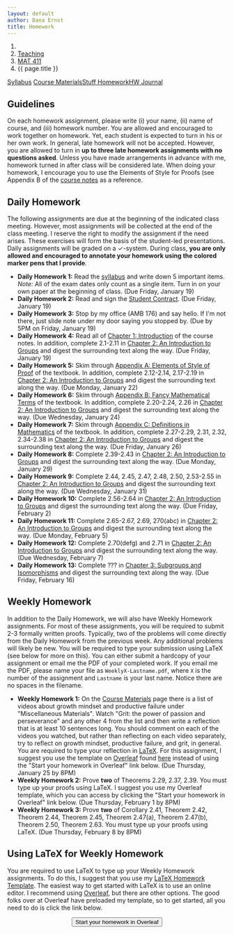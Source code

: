 ```yaml
---
layout: default
author: Dana Ernst
title: Homework
---
```


<ol class="breadcrumb">
  <li><a href="/"><i class="fa fa-home"></i></a></li>
  <li><a href="/teaching/">Teaching</a></li>
  <li><a href="/teaching/mat411s18">MAT 411</a></li>
  <li class="active">{{ page.title }}</li>
</ol>

<div class="row">
<div class="col-xs-12">
<div class="btn-group btn-group-justified">
<a class="btn btn-default btn-success" href="{{site.baseurl}}/teaching/mat411s18/syllabus/">Syllabus</a>
<a class="btn btn-default btn-primary" href="{{site.baseurl}}/teaching/mat411s18/materials/">
<span class="hidden-xs">Course Materials</span><span class="visible-xs">Stuff</span>
</a>
<a class="btn btn-default btn-warning" href="{{site.baseurl}}/teaching/mat411s18/homework/">
<span class="hidden-xs">Homework</span><span class="visible-xs">HW</span>
</a>
<a class="btn btn-default btn-info" href="{{site.baseurl}}/teaching/mat411s18/journal/">Journal</a>
</div>
</div>
</div>

## Guidelines ##
On each homework assignment, please write (i) your name, (ii) name of course, and (iii) homework number. You are allowed and encouraged to work together on homework. Yet, each student is expected to turn in his or her own work. In general, late homework will not be accepted. However, you are allowed to turn in **up to three late homework assignments with no questions asked**. Unless you have made arrangements in advance with me, homework turned in after class will be considered late. When doing your homework, I encourage you to use the Elements of Style for Proofs (see Appendix B of the [course notes]({{site.baseurl}}/teaching/mat411s18/materials/) as a reference.

## Daily Homework ##
The following assignments are due at the beginning of the indicated class meeting. However, most assignments will be collected at the end of the class meeting.  I reserve the right to modify the assignment if the need arises.  These exercises will form the basis of the student-led presentations.  Daily assignments will be graded on a $\checkmark$-system.  During class, **you are only allowed and encouraged to annotate your homework using the colored marker pens that I provide**.

- **Daily Homework 1:** Read the [syllabus]({{site.baseurl}}/teaching/mat411s18/syllabus/) and write down 5 important items.  *Note:*  All of the exam dates only count as a single item.  Turn in on your own paper at the beginning of class. (Due Friday, January 19)
- **Daily Homework 2:** Read and sign the [Student Contract]({{site.baseurl}}/teaching/StudentContract.pdf). (Due Friday, January 19)
- **Daily Homework 3:** Stop by my office (AMB 176) and say hello. If I'm not there, just slide note under my door saying you stopped by. (Due by 5PM on Friday, January 19)
- **Daily Homework 4:** Read all of [Chapter 1: Introduction]({{site.baseurl}}/teaching/mat411s18/Introduction.pdf) of the course notes.  In addition, complete 2.1-2.11 in [Chapter 2: An Introduction to Groups]({{site.baseurl}}/teaching/mat411s18/IntroGroups.pdf) and digest the surrounding text along the way. (Due Friday, January 19)
- **Daily Homework 5:** Skim through [Appendix A: Elements of Style of Proof]({{site.baseurl}}/teaching/mat411s18/ElementsOfStyle.pdf) of the textbook. In addition, complete 2.12-2.14, 2.17-2.19 in [Chapter 2: An Introduction to Groups]({{site.baseurl}}/teaching/mat411s18/IntroGroups.pdf) and digest the surrounding text along the way. (Due Monday, January 22)
- **Daily Homework 6:** Skim through [Appendix B: Fancy Mathematical Terms]({{site.baseurl}}/teaching/mat411s18/FancyMathematicalTerms.pdf) of the textbook. In addition, complete 2.20-2.24, 2.26 in [Chapter 2: An Introduction to Groups]({{site.baseurl}}/teaching/mat411s18/IntroGroups.pdf) and digest the surrounding text along the way. (Due Wednesday, January 24)
- **Daily Homework 7:** Skim through [Appendix C: Definitions in Mathematics]({{site.baseurl}}/teaching/mat411s18/Definitions.pdf) of the textbook. In addition, complete 2.27-2.29, 2.31, 2.32, 2.34-2.38 in [Chapter 2: An Introduction to Groups]({{site.baseurl}}/teaching/mat411s18/IntroGroups.pdf) and digest the surrounding text along the way. (Due Friday, January 26)
- **Daily Homework 8:** Complete 2.39-2.43 in [Chapter 2: An Introduction to Groups]({{site.baseurl}}/teaching/mat411s18/IntroGroups.pdf) and digest the surrounding text along the way. (Due Monday, January 29)
- **Daily Homework 9:** Complete 2.44, 2.45, 2.47, 2.48, 2.50, 2.53-2.55 in [Chapter 2: An Introduction to Groups]({{site.baseurl}}/teaching/mat411s18/IntroGroups.pdf) and digest the surrounding text along the way. (Due Wednesday, January 31)
- **Daily Homework 10:** Complete 2.56-2.64 in [Chapter 2: An Introduction to Groups]({{site.baseurl}}/teaching/mat411s18/IntroGroups.pdf) and digest the surrounding text along the way. (Due Friday, February 2)
- **Daily Homework 11:** Complete 2.65-2.67, 2.69, 270(abc) in [Chapter 2: An Introduction to Groups]({{site.baseurl}}/teaching/mat411s18/IntroGroups.pdf) and digest the surrounding text along the way. (Due Monday, February 5)
- **Daily Homework 12:** Complete 2.70(defg) and 2.71 in [Chapter 2: An Introduction to Groups]({{site.baseurl}}/teaching/mat411s18/IntroGroups.pdf) and digest the surrounding text along the way. (Due Wednesday, February 7)
- **Daily Homework 13:** Complete ??? in [Chapter 3: Subgroups and Isomorphisms]({{site.baseurl}}/teaching/mat411s18/SubgroupsIsomorphisms.pdf) and digest the surrounding text along the way. (Due Friday, February 16)

## Weekly Homework ##
In addition to the Daily Homework, we will also have Weekly Homework assignments.  For most of these assignments, you will be required to submit 2-3 formally written proofs.  Typically, two of the problems will come directly from the Daily Homework from the previous week.  Any additional problems will likely be new.  You will be required to type your submission using LaTeX (see below for more on this).  You can either submit a hardcopy of your assignment or email me the PDF of your completed work. If you email me the PDF, please name your file as <code>WeeklyX-Lastname.pdf</code>, where <code>X</code> is the number of the assignment and <code>Lastname</code> is your last name.  Notice there are no spaces in the filename.

- **Weekly Homework 1:** On the [Course Materials]({{site.baseurl}}/teaching/mat411s18/materials/) page there is a list of videos about growth mindset and productive failure under "Miscellaneous Materials". Watch "Grit: the power of passion and perseverance" and any other 4 from the list and then write a reflection that is at least 10 sentences long. You should comment on each of the videos you watched, but rather than reflecting on each video separately, try to reflect on growth mindset, productive failure, and grit, in general. You are required to type your reflection in [LaTeX](https://en.wikipedia.org/wiki/LaTeX).  For this assignment, I suggest you use the template on [Overleaf](https://www.overleaf.com/) found [here](https://www.overleaf.com/latex/templates/thkxsshhbgdf/clone) instead of using the "Start your homework in Overleaf" link below. (Due Thursday, January 25 by 8PM)
- **Weekly Homework 2:** Prove **two** of Theorems 2.29, 2.37, 2.39. You must type up your proofs using LaTeX.  I suggest you use my Overleaf template, which you can access by clicking the "Start your homework in Overleaf" link below. (Due Thursday, February 1 by 8PM)
- **Weekly Homework 3:** Prove **two** of Corollary 2.41, Theorem 2.42, Theorem 2.44, Theorem 2.45, Theorem 2.47(a), Theorem 2.47(b), Theorem 2.50, Theorem 2.63. You must type up your proofs using LaTeX.  (Due Thursday, February 8 by 8PM)

<!-- - **Weekly Homework 2:** Complete each of the following tasks. You are required to type your proofs using LaTeX.  You should email me the PDF of your completed work or turn in a hardcopy. (Due Thursday, September 21 by 8PM)
  - Prove any **two** of Theorems 4.6, 4.8, or 4.20.
  - Determine whether each of the following statements is true or false. If a statement is true, write a short proof. If a statement is false, justify your reasoning. In each case, the context should make it clear what each letter represents. In particular, in Items 1, 3, and 5, $r$ represents rotation of a square by a quarter turn clockwise. But in Item 4, $r$ represents rotating a triangle by a third of a turn clockwise.
      1. $\\{s, r, sr, rs\\}\leq D_4$
      2. $\\{1, -1, i, -i, j, -j\\}\leq Q_8$
      3. $\\{e, sr, rs, r^2\\}\leq D_4$
      4. $\\{e, r, r^2\\} \leq D_3$
      5. $\\{e, r, r^2\\} \leq D_4$
- **Weekly Homework 3:** Complete **two** of Problem 4.25, Theorem 5.24, and Theorem 5.25. (Due Tuesday, September 26 by 8PM)
- **Weekly Homework 4:** Suppose $G$ is a finite group such that $G=\langle g_1,\ldots, g_n\rangle$.  Consider the Cayley diagram for $G$ using $\\{g_1,\ldots,g_n\\}$ as a generating set.  Prove that for each $i$, if we follow a sequence of (forward) arrows corresponding to $g_i$ out of $e$, we eventually end up back at $e$. Also, prove **one** of Theorems 5.32(a), 5.32(b), or 5.61.  (Due Tuesday, October 10 by 8PM)
- **Weekly Homework 5:**  Prove **two** of Theorems 5.83-5.87. (Due Tuesday, October 17 by 8PM)
- **Weekly Homework 6:**  Prove **two** of Theorems 5.89, 5.90, 6.12, 6.20, 6.24. (Due Tuesday, October 24 by 8PM)
- **Weekly Homework 7:**  Prove **two** of Theorems 6.55, 6.74, 6.75. (Due Tuesday, November 14 by 8PM)
- **Weekly Homework 8:**  Prove **two** of Theorems 6.91, 6.96, 7.10, 7.13. (Due Tuesday, November 21 by 8PM) -->

## Using LaTeX for Weekly Homework ##
You are required to use LaTeX to type up your Weekly Homework assignments.  To do this, I suggest that you use my [LaTeX Homework Template](https://github.com/dcernst/MiscTeachingMaterials/blob/master/HWTemplate.tex).  The easiest way to get started with LaTeX is to use an online editor.  I recommend using [Overleaf](https://overleaf.com), but there are other options.  The good folks over at Overleaf have preloaded my template, so to get started, all you need to do is click the link below.

<center>
<form action="https://www.writelatex.com/docs" method="POST">
    <input type="hidden" name="template" value="danaernst-weekly_homework_x">
    <input type="submit" class="wl-submit" value="Start your homework in Overleaf">
  </form>
</center>

<br>
